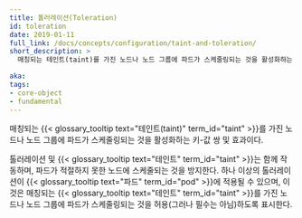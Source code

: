 ```yaml
---
title: 톨러레이션(Toleration)
id: toleration
date: 2019-01-11
full_link: /docs/concepts/configuration/taint-and-toleration/
short_description: >
  매칭되는 테인트(taint)를 가진 노드나 노드 그룹에 파드가 스케줄링되는 것을 활성화하는 키-값 쌍 및 효과이다.

aka:
tags:
- core-object
- fundamental
---
```

 매칭되는 {{< glossary_tooltip text="테인트(taint)" term_id="taint" >}}를 가진 노드나 노드 그룹에 파드가 스케줄링되는 것을 활성화하는 키-값 쌍 및 효과이다.

<!--more-->

톨러레이션 및 {{< glossary_tooltip text="테인트" term_id="taint" >}}는 함께 작동하며, 파드가 적절하지 못한 노드에 스케줄되는 것을 방지한다. 하나 이상의 톨러레이션이 {{< glossary_tooltip text="파드" term_id="pod" >}}에 적용될 수 있으며, 이것은 매칭되는 {{< glossary_tooltip text="테인트" term_id="taint" >}}를 가진 노드나 노드 그룹에 파드가 스케줄링되는 것을 허용(그러나 필수는 아님)하도록 표시한다.
